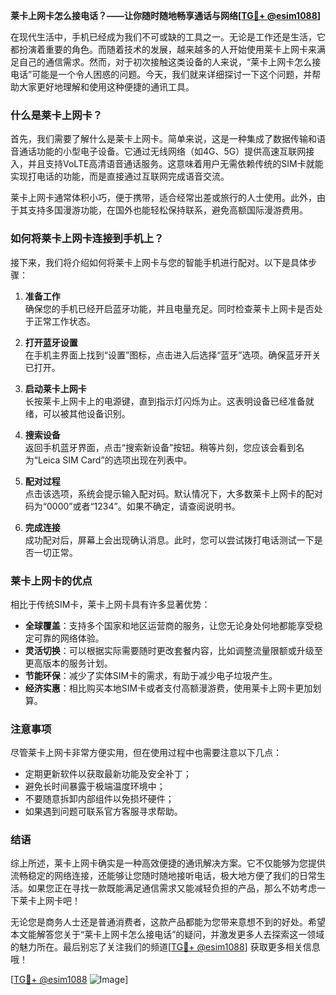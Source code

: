 **莱卡上网卡怎么接电话？——让你随时随地畅享通话与网络[[TG💪+ @esim1088](https://t.me/s/esim1088)]**

在现代生活中，手机已经成为我们不可或缺的工具之一。无论是工作还是生活，它都扮演着重要的角色。而随着技术的发展，越来越多的人开始使用莱卡上网卡来满足自己的通信需求。然而，对于初次接触这类设备的人来说，“莱卡上网卡怎么接电话”可能是一个令人困惑的问题。今天，我们就来详细探讨一下这个问题，并帮助大家更好地理解和使用这种便捷的通讯工具。

### 什么是莱卡上网卡？

首先，我们需要了解什么是莱卡上网卡。简单来说，这是一种集成了数据传输和语音通话功能的小型电子设备。它通过无线网络（如4G、5G）提供高速互联网接入，并且支持VoLTE高清语音通话服务。这意味着用户无需依赖传统的SIM卡就能实现打电话的功能，而是直接通过互联网完成语音交流。

莱卡上网卡通常体积小巧，便于携带，适合经常出差或旅行的人士使用。此外，由于其支持多国漫游功能，在国外也能轻松保持联系，避免高额国际漫游费用。

### 如何将莱卡上网卡连接到手机上？

接下来，我们将介绍如何将莱卡上网卡与您的智能手机进行配对。以下是具体步骤：

1. **准备工作**  
   确保您的手机已经开启蓝牙功能，并且电量充足。同时检查莱卡上网卡是否处于正常工作状态。

2. **打开蓝牙设置**  
   在手机主界面上找到“设置”图标，点击进入后选择“蓝牙”选项。确保蓝牙开关已打开。

3. **启动莱卡上网卡**  
   长按莱卡上网卡上的电源键，直到指示灯闪烁为止。这表明设备已经准备就绪，可以被其他设备识别。

4. **搜索设备**  
   返回手机蓝牙界面，点击“搜索新设备”按钮。稍等片刻，您应该会看到名为“Leica SIM Card”的选项出现在列表中。

5. **配对过程**  
   点击该选项，系统会提示输入配对码。默认情况下，大多数莱卡上网卡的配对码为“0000”或者“1234”。如果不确定，请查阅说明书。

6. **完成连接**  
   成功配对后，屏幕上会出现确认消息。此时，您可以尝试拨打电话测试一下是否一切正常。

### 莱卡上网卡的优点

相比于传统SIM卡，莱卡上网卡具有许多显著优势：

- **全球覆盖**：支持多个国家和地区运营商的服务，让您无论身处何地都能享受稳定可靠的网络体验。
- **灵活切换**：可以根据实际需要随时更改套餐内容，比如调整流量限额或升级至更高版本的服务计划。
- **节能环保**：减少了实体SIM卡的需求，有助于减少电子垃圾产生。
- **经济实惠**：相比购买本地SIM卡或者支付高额漫游费，使用莱卡上网卡更加划算。

### 注意事项

尽管莱卡上网卡非常方便实用，但在使用过程中也需要注意以下几点：

- 定期更新软件以获取最新功能及安全补丁；
- 避免长时间暴露于极端温度环境中；
- 不要随意拆卸内部组件以免损坏硬件；
- 如果遇到问题可联系官方客服寻求帮助。

### 结语

综上所述，莱卡上网卡确实是一种高效便捷的通讯解决方案。它不仅能够为您提供流畅稳定的网络连接，还能够让您随时随地接听电话，极大地方便了我们的日常生活。如果您正在寻找一款既能满足通信需求又能减轻负担的产品，那么不妨考虑一下莱卡上网卡吧！

无论您是商务人士还是普通消费者，这款产品都能为您带来意想不到的好处。希望本文能解答您关于“莱卡上网卡怎么接电话”的疑问，并激发更多人去探索这一领域的魅力所在。最后别忘了关注我们的频道[[TG💪+ @esim1088](https://t.me/s/esim1088)] 获取更多相关信息哦！

[[TG💪+ @esim1088](https://t.me/s/esim1088) ![Image](https://i.postimg.cc/4NQfJmqS/Snipaste-2025-05-13-00-14-12.png)]